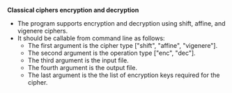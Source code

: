 **Classical ciphers encryption and decryption**
* The program supports encryption and decryption using shift, affine, and
vigenere ciphers.
* It should be callable from command line as follows:
    * The first argument is the cipher type ["shift", "affine", "vigenere"].
    * The second argument is the operation type ["enc", "dec"].
    * The third argument is the input file.
    * The fourth argument is the output file.
    * The last argument is the the list of encryption keys required for the cipher.